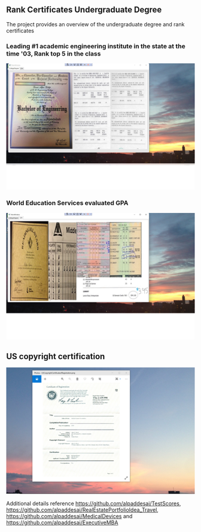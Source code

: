 ## Rank Certificates Undergraduate Degree

The project provides an overview of the undergraduate degree and rank certificates

### Leading #1 academic engineering institute in the state at the time '03, Rank top 5 in the class
![image](BachelorEngineering.jpg)

### World Education Services evaluated GPA
![image](GPA.jpg)

## US copyright certification
![image](USCopyrightCertificate.png)

Additional details reference https://github.com/alpaddesai/TestScores, https://github.com/alpaddesai/RealEstatePortfolioIdea_Travel,  https://github.com/alpaddesai/MedicalDevices and https://github.com/alpaddesai/ExecutiveMBA 
